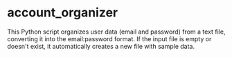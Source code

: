# account_organizer
This Python script organizes user data (email and password) from a text file, converting it into the email:password format. If the input file is empty or doesn't exist, it automatically creates a new file with sample data.
